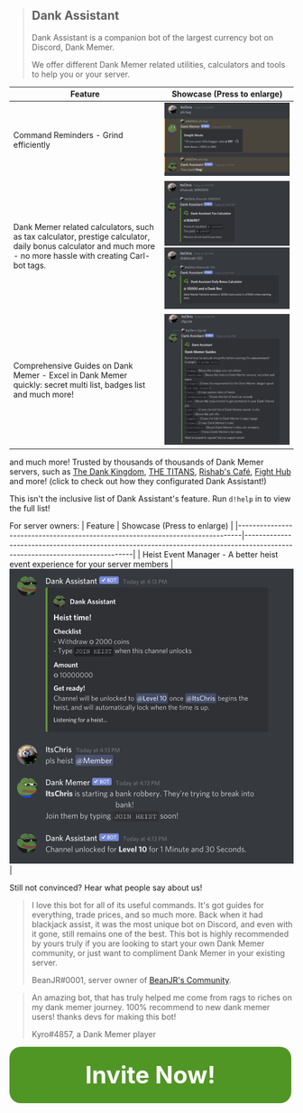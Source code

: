 > ## Dank Assistant
> Dank Assistant is a companion bot of the largest currency bot on Discord, Dank Memer.
>
> We offer different Dank Memer related utilities, calculators and tools to help you or your server.

| Feature                                                                                                                                                         | Showcase (Press to enlarge)                                                                                                                                                                                                                                   |
|-----------------------------------------------------------------------------------------------------------------------------------------------------------------|--------------------------------------------------------------------------------------------------------------------------------------------------------------------------------------------------------------------------------------------|
| Command Reminders - Grind efficiently                                                                                                                           | <a href="https://raw.githubusercontent.com/Dank-Assistant/topgg-description/main/command-reminder-showcase.png" target="_blank">![Command Reminders showcase image](https://raw.githubusercontent.com/Dank-Assistant/topgg-description/main/command-reminder-showcase.png)</a>                                                                                                 |
| Dank Memer related calculators, such as tax calculator, prestige calculator, daily bonus calculator and much more - no more hassle with creating Carl-bot tags. | <a href="https://raw.githubusercontent.com/Dank-Assistant/topgg-description/main/tc-showcase.jpg" target="_blank">![Taxcalc showcase image](https://raw.githubusercontent.com/Dank-Assistant/topgg-description/main/tc-showcase.jpg)</a><br><a href="https://raw.githubusercontent.com/Dank-Assistant/topgg-description/main/dc-showcase.jpg" target="_blank">![Dailycalc showcase image](https://raw.githubusercontent.com/Dank-Assistant/topgg-description/main/dc-showcase.jpg)</a> |
| Comprehensive Guides on Dank Memer - Excel in Dank Memer quickly: secret multi list, badges list and much more!                                                 | <a href="https://raw.githubusercontent.com/Dank-Assistant/topgg-description/main/guide-showcase.jpg" target="_blank">![Guide showcase image](https://raw.githubusercontent.com/Dank-Assistant/topgg-description/main/guide-showcase.jpg)</a>                                                                                                                        |

and much more! Trusted by thousands of thousands of Dank Memer servers, such as [The Dank Kingdom](https://discord.gg/tdk), [THE TITANS](discord.gg/thetitans), [Rishab's Café](https://discord.gg/WvZmCdfbq4), [Fight Hub](https://discord.gg/fights) and more! (click to check out how they configurated Dank Assistant!)

This isn't the inclusive list of Dank Assistant's feature. Run `d!help` in to view the full list!

For server owners:
| Feature                                                                       | Showcase (Press to enlarge)                                                                                                                                                                                                                                                  |
|-------------------------------------------------------------------------------|-----------------------------------------------------------------------------------------------------------------------------|
| Heist Event Manager - A better heist event experience for your server members |  <a href="https://raw.githubusercontent.com/Dank-Assistant/topgg-description/main/heist-showcase.png" target="_blank">![Heist Event Manager Showcase](https://raw.githubusercontent.com/Dank-Assistant/topgg-description/main/heist-showcase.png)</a> |

Still not convinced? Hear what people say about us!

> I love this bot for all of its useful commands. It's got guides for everything, trade prices, and so much more. Back when it had blackjack  assist, it was the most unique bot on Discord, and even with it gone, still remains one of the best. This bot is highly recommended by  yours truly if you are looking to start your own Dank Memer community, or just want to compliment Dank Memer in your existing server.
>
> BeanJR#0001, server owner of [BeanJR's Community](https://discord.gg/nqJyXrcFWa).

> An amazing bot, that has truly helped me come from rags to riches on my dank memer journey. 100% recommend to new dank memer users! thanks devs for making this bot!
>
> Kyro#4857, a Dank Memer player 

<a style="display: block; height: 100px; width: 500px; background: #509624; color: #ffffff; text-align: center; font-weight: bold; font-size: 300%; line-height: 100px; border-radius: 20px; text-decoration: none;" href="https://discord.com/oauth2/authorize?client_id=815564870011453480&scope=bot%20applications.commands&permissions=347200&response_type=code&redirect_uri=https%3A%2F%2Fdankassistant.ga%2Fthanks">Invite Now!</a>


